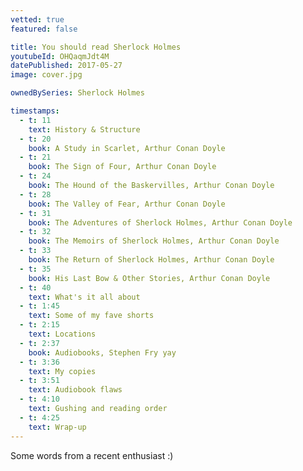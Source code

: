 ```yaml
---
vetted: true
featured: false

title: You should read Sherlock Holmes
youtubeId: OHQaqmJdt4M
datePublished: 2017-05-27
image: cover.jpg

ownedBySeries: Sherlock Holmes

timestamps:
  - t: 11
    text: History & Structure
  - t: 20
    book: A Study in Scarlet, Arthur Conan Doyle
  - t: 21
    book: The Sign of Four, Arthur Conan Doyle
  - t: 24
    book: The Hound of the Baskervilles, Arthur Conan Doyle
  - t: 28
    book: The Valley of Fear, Arthur Conan Doyle
  - t: 31
    book: The Adventures of Sherlock Holmes, Arthur Conan Doyle
  - t: 32
    book: The Memoirs of Sherlock Holmes, Arthur Conan Doyle
  - t: 33
    book: The Return of Sherlock Holmes, Arthur Conan Doyle
  - t: 35
    book: His Last Bow & Other Stories, Arthur Conan Doyle
  - t: 40
    text: What's it all about
  - t: 1:45
    text: Some of my fave shorts
  - t: 2:15
    text: Locations
  - t: 2:37
    book: Audiobooks, Stephen Fry yay
  - t: 3:36
    text: My copies
  - t: 3:51
    text: Audiobook flaws
  - t: 4:10
    text: Gushing and reading order
  - t: 4:25
    text: Wrap-up
---
```


Some words from a recent enthusiast :)
